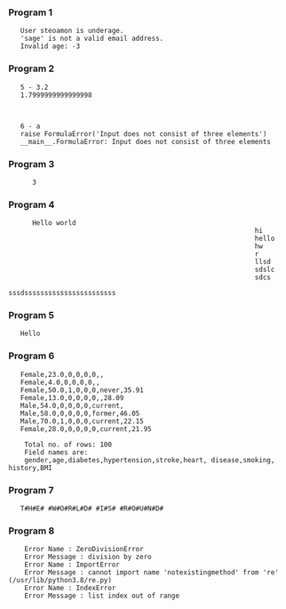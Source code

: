 ### Program 1
       User steoamon is underage.
       'sage' is not a valid email address.
       Invalid age: -3

### Program 2 

       5 - 3.2
       1.7999999999999998



       6 - a
       raise FormulaError('Input does not consist of three elements')
       __main__.FormulaError: Input does not consist of three elements
       

### Program 3

          3
### Program 4
          Hello world
                                                                  hi
                                                                  hello
                                                                  hw
                                                                  r
                                                                  llsd
                                                                  sdslc
                                                                  sdcs
                                                         sssdsssssssssssssssssssssss


### Program 5

       Hello

### Program 6

       Female,23.0,0,0,0,0,,
       Female,4.0,0,0,0,0,,
       Female,50.0,1,0,0,0,never,35.91
       Female,13.0,0,0,0,0,,28.09
       Male,54.0,0,0,0,0,current,
       Male,58.0,0,0,0,0,former,46.05
       Male,70.0,1,0,0,0,current,22.15
       Female,28.0,0,0,0,0,current,21.95

        Total no. of rows: 100
        Field names are:
        gender,age,diabetes,hypertension,stroke,heart, disease,smoking, history,BMI

### Program 7

       T#H#E# #W#O#R#L#D# #I#S# #R#O#U#N#D#


### Program 8

        Error Name : ZeroDivisionError
        Error Message : division by zero
        Error Name : ImportError
        Error Message : cannot import name 'notexistingmethod' from 're' (/usr/lib/python3.8/re.py)
        Error Name : IndexError
        Error Message : list index out of range
